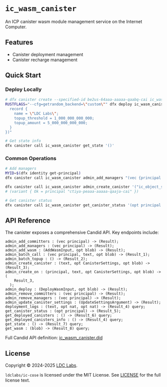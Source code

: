 # `ic_wasm_canister`

An ICP canister wasm module management service on the Internet Computer.

## Features

- Canister deployment management
- Canister recharge management

## Quick Start

### Deploy Locally

```bash
# dfx canister create --specified-id be2us-64aaa-aaaaa-qaabq-cai ic_wasm_canister
RUSTFLAGS="--cfg=getrandom_backend=\"custom\"" dfx deploy ic_wasm_canister --argument "(opt variant {Init =
  record {
    name = \"LDC Labs\";
    topup_threshold = 1_000_000_000_000;
    topup_amount = 5_000_000_000_000;
  }
})"

# Get state info
dfx canister call ic_wasm_canister get_state '()'
```

### Common Operations

```bash
# Add managers
MYID=$(dfx identity get-principal)
dfx canister call ic_wasm_canister admin_add_managers "(vec {principal \"$MYID\"})"

dfx canister call ic_wasm_canister admin_create_canister '("ic_object_store_canister", null, null)'
# (variant { Ok = principal "ctiya-peaaa-aaaaa-qaaja-cai" })

# Get canister status
dfx canister call ic_wasm_canister get_canister_status '(opt principal "YOUR_CANISTER_ID")'
```

## API Reference

The canister exposes a comprehensive Candid API. Key endpoints include:

```candid
admin_add_committers : (vec principal) -> (Result);
admin_add_managers : (vec principal) -> (Result);
admin_add_wasm : (AddWasmInput, opt blob) -> (Result);
admin_batch_call : (vec principal, text, opt blob) -> (Result_1);
admin_batch_topup : () -> (Result_2);
admin_create_canister : (text, opt CanisterSettings, opt blob) -> (Result_3);
admin_create_on : (principal, text, opt CanisterSettings, opt blob) -> (
    Result_3,
  );
admin_deploy : (DeployWasmInput, opt blob) -> (Result);
admin_remove_committers : (vec principal) -> (Result);
admin_remove_managers : (vec principal) -> (Result);
admin_update_canister_settings : (UpdateSettingsArgument) -> (Result);
deployment_logs : (text, opt nat, opt nat) -> (Result_4) query;
get_canister_status : (opt principal) -> (Result_5);
get_deployed_canisters : () -> (Result_6) query;
get_deployed_canisters_info : () -> (Result_4) query;
get_state : () -> (Result_7) query;
get_wasm : (blob) -> (Result_8) query;
```

Full Candid API definition: [ic_wasm_canister.did](https://github.com/ldclabs/ic-cose/tree/main/src/ic_wasm_canister/ic_wasm_canister.did)

## License
Copyright © 2024-2025 [LDC Labs](https://github.com/ldclabs).

`ldclabs/ic-cose` is licensed under the MIT License. See [LICENSE](../../LICENSE-MIT) for the full license text.
